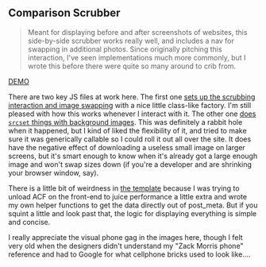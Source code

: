 ## Comparison Scrubber

> Meant for displaying before and after screenshots of websites, this side-by-side scrubber works really well, and includes a nav for swapping in additional photos. Since originally pitching this interaction, I've seen implementations much more commonly, but I wrote this before there were quite so many around to crib from.

[DEMO](https://ryansalerno.github.io/code-samples/comparison-scrubber/)

There are two key JS files at work here. The first one [sets up the scrubbing interaction and image swapping](./src/js/compare-this.js) with a nice little class-like factory. I'm still pleased with how this works whenever I interact with it. The other one [does `srcset` things with background images](./src/js/bg-srcset.js). This was definitely a rabbit hole when it happened, but I kind of liked the flexibility of it, and tried to make sure it was generically callable so I could roll it out all over the site. It does have the negative effect of downloading a useless small image on larger screens, but it's smart enough to know when it's already got a large enough image and won't swap sizes down (if you're a developer and are shrinking your browser window, say).

There is a little bit of weirdness in [the template](./src/css/module-comparison_scrubber.php) because I was trying to unload ACF on the front-end to juice performance a little extra and wrote my own helper functions to get the data directly out of post_meta. But if you squint a little and look past that, the logic for displaying everything is simple and concise.

I really appreciate the visual phone gag in the images here, though I felt very old when the designers didn't understand my "Zack Morris phone" reference and had to Google for what cellphone bricks used to look like....
